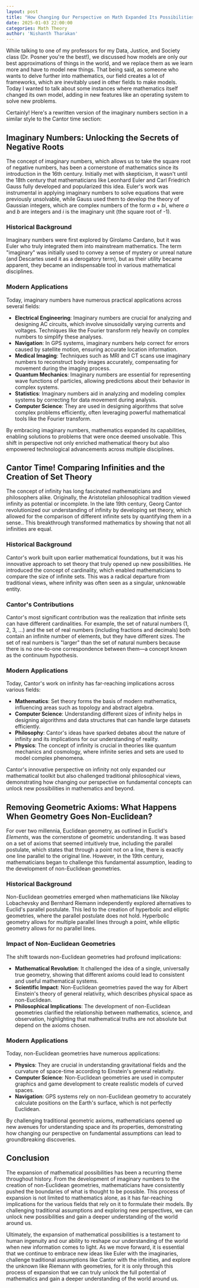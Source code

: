 ```yaml
---
layout: post
title: "How Changing Our Perspective on Math Expanded Its Possibilities"
date: 2025-01-03 22:00:00
categories: Math Theory
author: 'Nishanth Tharakan'
---
```


While talking to one of my professors for my Data, Justice, and Society class (Dr. Posner you're the best!), we discussed how models are only our best approximations of things in the world, and we replace them as we learn more and have to model new things. That being said, as someone who wants to delve further into mathematics, our field creates a lot of frameworks, which are inevitably used in other fields to make models. Today I wanted to talk about some instances where mathematics itself changed its own model, adding in new features like an operating system to solve new problems.

Certainly! Here's a rewritten version of the imaginary numbers section in a similar style to the Cantor time section:

## Imaginary Numbers: Unlocking the Secrets of Negative Roots

The concept of imaginary numbers, which allows us to take the square root of negative numbers, has been a cornerstone of mathematics since its introduction in the 16th century. Initially met with skepticism, it wasn't until the 18th century that mathematicians like Leonhard Euler and Carl Friedrich Gauss fully developed and popularized this idea. Euler's work was instrumental in applying imaginary numbers to solve equations that were previously unsolvable, while Gauss used them to develop the theory of Gaussian integers, which are complex numbers of the form $a + bi$, where $a$ and $b$ are integers and $i$ is the imaginary unit (the square root of -1).

### Historical Background

Imaginary numbers were first explored by Girolamo Cardano, but it was Euler who truly integrated them into mainstream mathematics. The term "imaginary" was initially used to convey a sense of mystery or unreal nature (and Descartes used it as a derogatory term), but as their utility became apparent, they became an indispensable tool in various mathematical disciplines.

### Modern Applications

Today, imaginary numbers have numerous practical applications across several fields:

- **Electrical Engineering**: Imaginary numbers are crucial for analyzing and designing AC circuits, which involve sinusoidally varying currents and voltages. Techniques like the Fourier transform rely heavily on complex numbers to simplify these analyses.
- **Navigation**: In GPS systems, imaginary numbers help correct for errors caused by satellite motion, ensuring accurate location information.
- **Medical Imaging**: Techniques such as MRI and CT scans use imaginary numbers to reconstruct body images accurately, compensating for movement during the imaging process.
- **Quantum Mechanics**: Imaginary numbers are essential for representing wave functions of particles, allowing predictions about their behavior in complex systems.
- **Statistics**: Imaginary numbers aid in analyzing and modeling complex systems by correcting for data movement during analysis.
- **Computer Science**: They are used in designing algorithms that solve complex problems efficiently, often leveraging powerful mathematical tools like the Fourier transform.

By embracing imaginary numbers, mathematics expanded its capabilities, enabling solutions to problems that were once deemed unsolvable. This shift in perspective not only enriched mathematical theory but also empowered technological advancements across multiple disciplines.


## Cantor Time! Comparing Infinities and the Creation of Set Theory

The concept of infinity has long fascinated mathematicians and philosophers alike. Originally, the Aristotelian philosophical tradition viewed infinity as potential or incomplete. In the late 19th century, Georg Cantor revolutionized our understanding of infinity by developing set theory, which allowed for the comparison of different infinite sets by quantifying them in a sense.. This breakthrough transformed mathematics by showing that not all infinities are equal.

### Historical Background

Cantor's work built upon earlier mathematical foundations, but it was his innovative approach to set theory that truly opened up new possibilities. He introduced the concept of cardinality, which enabled mathematicians to compare the size of infinite sets. This was a radical departure from traditional views, where infinity was often seen as a singular, unknowable entity.

### Cantor's Contributions

Cantor's most significant contribution was the realization that infinite sets can have different cardinalities. For example, the set of natural numbers (1, 2, 3, ...) and the set of real numbers (including fractions and decimals) both contain an infinite number of elements, but they have different sizes. The set of real numbers is "larger" than the set of natural numbers because there is no one-to-one correspondence between them—a concept known as the continuum hypothesis.

### Modern Applications

Today, Cantor's work on infinity has far-reaching implications across various fields:

- **Mathematics**: Set theory forms the basis of modern mathematics, influencing areas such as topology and abstract algebra.
- **Computer Science**: Understanding different sizes of infinity helps in designing algorithms and data structures that can handle large datasets efficiently.
- **Philosophy**: Cantor's ideas have sparked debates about the nature of infinity and its implications for our understanding of reality.
- **Physics**: The concept of infinity is crucial in theories like quantum mechanics and cosmology, where infinite series and sets are used to model complex phenomena.

Cantor's innovative perspective on infinity not only expanded our mathematical toolkit but also challenged traditional philosophical views, demonstrating how changing our perspective on fundamental concepts can unlock new possibilities in mathematics and beyond.

## Removing Geometric Axioms: What Happens When Geometry Goes Non-Euclidean?

For over two millennia, Euclidean geometry, as outlined in Euclid's *Elements*, was the cornerstone of geometric understanding. It was based on a set of axioms that seemed intuitively true, including the parallel postulate, which states that through a point not on a line, there is exactly one line parallel to the original line. However, in the 19th century, mathematicians began to challenge this fundamental assumption, leading to the development of non-Euclidean geometries.

### Historical Background

Non-Euclidean geometries emerged when mathematicians like Nikolay Lobachevsky and Bernhard Riemann independently explored alternatives to Euclid's parallel postulate. This led to the creation of hyperbolic and elliptic geometries, where the parallel postulate does not hold. Hyperbolic geometry allows for multiple parallel lines through a point, while elliptic geometry allows for no parallel lines.

### Impact of Non-Euclidean Geometries

The shift towards non-Euclidean geometries had profound implications:

- **Mathematical Revolution**: It challenged the idea of a single, universally true geometry, showing that different axioms could lead to consistent and useful mathematical systems.
- **Scientific Impact**: Non-Euclidean geometries paved the way for Albert Einstein's theory of general relativity, which describes physical space as non-Euclidean.
- **Philosophical Implications**: The development of non-Euclidean geometries clarified the relationship between mathematics, science, and observation, highlighting that mathematical truths are not absolute but depend on the axioms chosen.

### Modern Applications

Today, non-Euclidean geometries have numerous applications:

- **Physics**: They are crucial in understanding gravitational fields and the curvature of space-time according to Einstein's general relativity.
- **Computer Science**: Non-Euclidean geometries are used in computer graphics and game development to create realistic models of curved spaces.
- **Navigation**: GPS systems rely on non-Euclidean geometry to accurately calculate positions on the Earth's surface, which is not perfectly Euclidean.

By challenging traditional geometric axioms, mathematicians opened up new avenues for understanding space and its properties, demonstrating how changing our perspective on fundamental assumptions can lead to groundbreaking discoveries.

## Conclusion

The expansion of mathematical possibilities has been a recurring theme throughout history. From the development of imaginary numbers to the creation of non-Euclidean geometries, mathematicians have consistently pushed the boundaries of what is thought to be possible. This process of expansion is not limited to mathematics alone, as it has far-reaching implications for the various fields that rely on it to formulate their models. By challenging traditional assumptions and exploring new perspectives, we can unlock new possibilities and gain a deeper understanding of the world around us.

Ultimately, the expansion of mathematical possibilities is a testament to human ingenuity and our ability to reshape our understanding of the world when new information comes to light. As we move forward, it is essential that we continue to embrace new ideas like Euler with the imaginaries, challenge traditional assumptions like Cantor with the infinities, and explore the unknown like Riemann with geometries, for it is only through this process of expansion that we can truly unlock the full potential of mathematics and gain a deeper understanding of the world around us.
